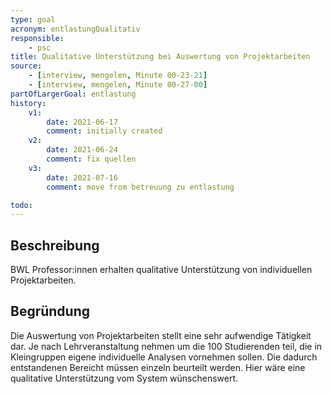 ```yaml
---
type: goal
acronym: entlastungQualitativ
responsible: 
    - psc
title: Qualitative Unterstützung bei Auswertung von Projektarbeiten
source:
    - [interview, mengelen, Minute 00-23-21]
    - [interview, mengelen, Minute 00-27-00]
partOfLargerGoal: entlastung
history:
    v1:
        date: 2021-06-17
        comment: initially created
    v2:
        date: 2021-06-24
        comment: fix quellen
    v3:
        date: 2021-07-16
        comment: move from betreuung zu entlastung

todo: 
---
```


## Beschreibung

BWL Professor:innen erhalten qualitative Unterstützung von individuellen Projektarbeiten.

## Begründung

Die Auswertung von Projektarbeiten stellt eine sehr aufwendige Tätigkeit dar. Je nach Lehrveranstaltung nehmen um die 100 Studierenden teil, die in Kleingruppen eigene individuelle Analysen vornehmen sollen. Die dadurch entstandenen Bereicht müssen einzeln beurteilt werden. Hier wäre eine qualitative Unterstützung vom System wünschenswert.
